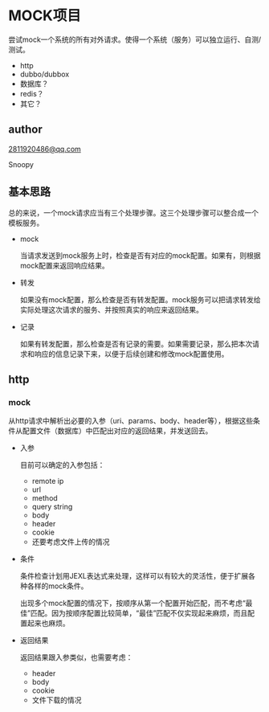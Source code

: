 # MOCK项目
尝试mock一个系统的所有对外请求。使得一个系统（服务）可以独立运行、自测/测试。
- http
- dubbo/dubbox
- 数据库？
- redis？
- 其它？

## author
2811920486@qq.com

Snoopy

## 基本思路
总的来说，一个mock请求应当有三个处理步骤。这三个处理步骤可以整合成一个模板服务。
- mock

    当请求发送到mock服务上时，检查是否有对应的mock配置。如果有，则根据mock配置来返回响应结果。

- 转发

    如果没有mock配置，那么检查是否有转发配置。mock服务可以把请求转发给实际处理这次请求的服务、并按照真实的响应来返回结果。

- 记录

    如果有转发配置，那么检查是否有记录的需要。如果需要记录，那么把本次请求和响应的信息记录下来，以便于后续创建和修改mock配置使用。

## http 

### mock
从http请求中解析出必要的入参（uri、params、body、header等），根据这些条件从配置文件（数据库）中匹配出对应的返回结果，并发送回去。

- 入参

    目前可以确定的入参包括：
   
    - remote ip
    - url
    - method
    - query string
    - body
    - header
    - cookie
    - 还要考虑文件上传的情况

- 条件

    条件检查计划用JEXL表达式来处理，这样可以有较大的灵活性，便于扩展各种各样的mock条件。
    
    出现多个mock配置的情况下，按顺序从第一个配置开始匹配，而不考虑“最佳”匹配。因为按顺序配置比较简单，“最佳”匹配不仅实现起来麻烦，而且配置起来也麻烦。

- 返回结果

    返回结果跟入参类似，也需要考虑：
    - header
    - body
    - cookie
    - 文件下载的情况
